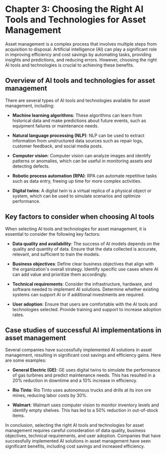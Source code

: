 Chapter 3: Choosing the Right AI Tools and Technologies for Asset Management
============================================================================

Asset management is a complex process that involves multiple steps from acquisition to disposal. Artificial intelligence (AI) can play a significant role in improving efficiency and cost savings by automating tasks, providing insights and predictions, and reducing errors. However, choosing the right AI tools and technologies is crucial to achieving these benefits.

Overview of AI tools and technologies for asset management
----------------------------------------------------------

There are several types of AI tools and technologies available for asset management, including:

* **Machine learning algorithms**: These algorithms can learn from historical data and make predictions about future events, such as equipment failures or maintenance needs.

* **Natural language processing (NLP)**: NLP can be used to extract information from unstructured data sources such as repair logs, customer feedback, and social media posts.

* **Computer vision**: Computer vision can analyze images and identify patterns or anomalies, which can be useful in monitoring assets and detecting defects.

* **Robotic process automation (RPA)**: RPA can automate repetitive tasks such as data entry, freeing up time for more complex activities.

* **Digital twins**: A digital twin is a virtual replica of a physical object or system, which can be used to simulate scenarios and optimize performance.

Key factors to consider when choosing AI tools
----------------------------------------------

When selecting AI tools and technologies for asset management, it is essential to consider the following key factors:

* **Data quality and availability**: The success of AI models depends on the quality and quantity of data. Ensure that the data collected is accurate, relevant, and sufficient to train the models.

* **Business objectives**: Define clear business objectives that align with the organization's overall strategy. Identify specific use cases where AI can add value and prioritize them accordingly.

* **Technical requirements**: Consider the infrastructure, hardware, and software needed to implement AI solutions. Determine whether existing systems can support AI or if additional investments are required.

* **User adoption**: Ensure that users are comfortable with the AI tools and technologies selected. Provide training and support to increase adoption rates.

Case studies of successful AI implementations in asset management
-----------------------------------------------------------------

Several companies have successfully implemented AI solutions in asset management, resulting in significant cost savings and efficiency gains. Here are some examples:

* **General Electric (GE)**: GE uses digital twins to simulate the performance of gas turbines and predict maintenance needs. This has resulted in a 20% reduction in downtime and a 10% increase in efficiency.

* **Rio Tinto**: Rio Tinto uses autonomous trucks and drills at its iron ore mines, reducing labor costs by 30%.

* **Walmart**: Walmart uses computer vision to monitor inventory levels and identify empty shelves. This has led to a 50% reduction in out-of-stock items.

In conclusion, selecting the right AI tools and technologies for asset management requires careful consideration of data quality, business objectives, technical requirements, and user adoption. Companies that have successfully implemented AI solutions in asset management have seen significant benefits, including cost savings and increased efficiency.
